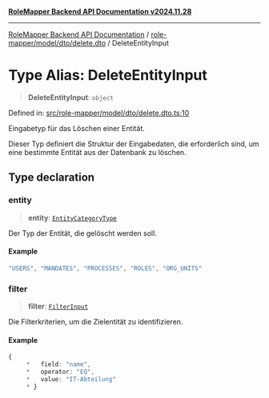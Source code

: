 [**RoleMapper Backend API Documentation v2024.11.28**](../../../../../README.md)

***

[RoleMapper Backend API Documentation](../../../../../modules.md) / [role-mapper/model/dto/delete.dto](../README.md) / DeleteEntityInput

# Type Alias: DeleteEntityInput

> **DeleteEntityInput**: `object`

Defined in: [src/role-mapper/model/dto/delete.dto.ts:10](https://github.com/FlowCraft-AG/RoleMapper/blob/2e49de298fb7aea6638be4e21aef4b51c0753b47/backend/src/role-mapper/model/dto/delete.dto.ts#L10)

Eingabetyp für das Löschen einer Entität.

Dieser Typ definiert die Struktur der Eingabedaten, die erforderlich sind, um eine bestimmte
Entität aus der Datenbank zu löschen.

## Type declaration

### entity

> **entity**: [`EntityCategoryType`](../../../entity/entities.entity/type-aliases/EntityCategoryType.md)

Der Typ der Entität, die gelöscht werden soll.

#### Example

```ts
"USERS", "MANDATES", "PROCESSES", "ROLES", "ORG_UNITS"
```

### filter

> **filter**: [`FilterInput`](../../../input/filter.input/type-aliases/FilterInput.md)

Die Filterkriterien, um die Zielentität zu identifizieren.

#### Example

```ts
{
     *   field: "name",
     *   operator: "EQ",
     *   value: "IT-Abteilung"
     * }
```
